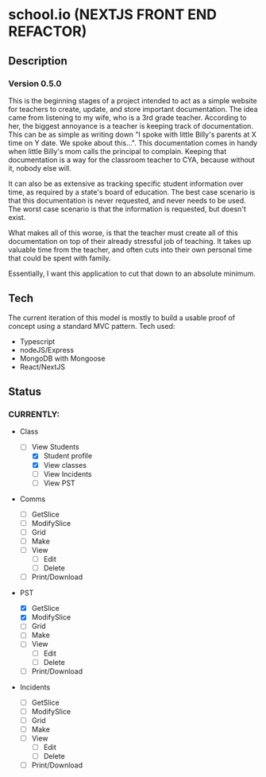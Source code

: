 # school.io (NEXTJS FRONT END REFACTOR)

## Description

### Version 0.5.0

This is the beginning stages of a project intended to act as a simple website
for teachers to create, update, and store important documentation. The idea came
from listening to my wife, who is a 3rd grade teacher. According to her, the
biggest annoyance is a teacher is keeping track of documentation. This can be as
simple as writing down "I spoke with little Billy's parents at X time on Y date.
We spoke about this...". This documentation comes in handy when little Billy's
mom calls the principal to complain. Keeping that documentation is a way for the
classroom teacher to CYA, because without it, nobody else will.

It can also be as extensive as tracking specific student information over time,
as required by a state's board of education. The best case scenario is that this
documentation is never requested, and never needs to be used. The worst case
scenario is that the information is requested, but doesn't exist.

What makes all of this worse, is that the teacher must create all of this
documentation on top of their already stressful job of teaching. It takes up
valuable time from the teacher, and often cuts into their own personal time that
could be spent with family.

Essentially, I want this application to cut that down to an absolute minimum.

## Tech

The current iteration of this model is mostly to build a usable proof of concept
using a standard MVC pattern. Tech used:

- Typescript
- nodeJS/Express
- MongoDB with Mongoose
- React/NextJS

## Status

### **CURRENTLY:**

- Class

  - [ ] View Students
    - [x] Student profile
    - [x] View classes
    - [ ] View Incidents
    - [ ] View PST

- Comms

  - [ ] GetSlice
  - [ ] ModifySlice
  - [ ] Grid
  - [ ] Make
  - [ ] View
    - [ ] Edit
    - [ ] Delete
  - [ ] Print/Download

- PST

  - [x] GetSlice
  - [x] ModifySlice
  - [ ] Grid
  - [ ] Make
  - [ ] View
    - [ ] Edit
    - [ ] Delete
  - [ ] Print/Download

- Incidents
  - [ ] GetSlice
  - [ ] ModifySlice
  - [ ] Grid
  - [ ] Make
  - [ ] View
    - [ ] Edit
    - [ ] Delete
  - [ ] Print/Download
